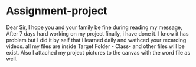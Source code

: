 # Assignment-project
Dear Sir, 
I hope you and your family be fine  during reading my message,
After 7 days hard working on my project finally, i have done it.
I know it has problem but I did it by self that i learned daily  and wathced your recarding videos.
all my files are inside Target Folder - Class- and other files will be exist.
Also I attached my project pictures to the canvas with the word file as well.
